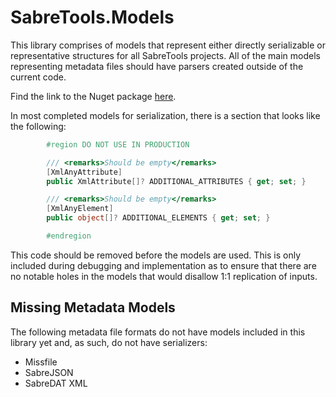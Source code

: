 # SabreTools.Models

This library comprises of models that represent either directly serializable or representative structures for all SabreTools projects. All of the main models representing metadata files should have parsers created outside of the current code.

Find the link to the Nuget package [here](https://www.nuget.org/packages/SabreTools.Models).

In most completed models for serialization, there is a section that looks like the following:

```c#
        #region DO NOT USE IN PRODUCTION

        /// <remarks>Should be empty</remarks>
        [XmlAnyAttribute]
        public XmlAttribute[]? ADDITIONAL_ATTRIBUTES { get; set; }

        /// <remarks>Should be empty</remarks>
        [XmlAnyElement]
        public object[]? ADDITIONAL_ELEMENTS { get; set; }

        #endregion
```

This code should be removed before the models are used. This is only included during debugging and implementation as to ensure that there are no notable holes in the models that would disallow 1:1 replication of inputs.

## Missing Metadata Models

The following metadata file formats do not have models included in this library yet and, as such, do not have serializers:

- Missfile
- SabreJSON
- SabreDAT XML
